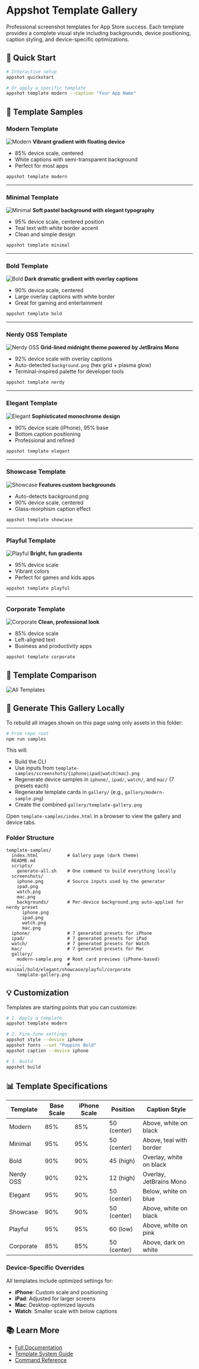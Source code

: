 # Appshot Template Gallery

Professional screenshot templates for App Store success. Each template provides a complete visual style including backgrounds, device positioning, caption styling, and device-specific optimizations.

## 🚀 Quick Start

```bash
# Interactive setup
appshot quickstart

# Or apply a specific template
appshot template modern --caption "Your App Name"
```

## 📸 Template Samples

### Modern Template
![Modern](./gallery/modern-sample.png)
**Vibrant gradient with floating device**
- 85% device scale, centered
- White captions with semi-transparent background
- Perfect for most apps

```bash
appshot template modern
```

---

### Minimal Template
![Minimal](./gallery/minimal-sample.png)
**Soft pastel background with elegant typography**
- 95% device scale, centered position
- Teal text with white border accent
- Clean and simple design

```bash
appshot template minimal
```

---

### Bold Template
![Bold](./gallery/bold-sample.png)
**Dark dramatic gradient with overlay captions**
- 90% device scale, centered
- Large overlay captions with white border
- Great for gaming and entertainment

```bash
appshot template bold
```

---

### Nerdy OSS Template
![Nerdy OSS](./gallery/nerdy-sample.png)
**Grid-lined midnight theme powered by JetBrains Mono**
- 92% device scale with overlay captions
- Auto-detected `background.png` (hex grid + plasma glow)
- Terminal-inspired palette for developer tools

```bash
appshot template nerdy
```

---

### Elegant Template
![Elegant](./gallery/elegant-sample.png)
**Sophisticated monochrome design**
- 90% device scale (iPhone), 95% base
- Bottom caption positioning
- Professional and refined

```bash
appshot template elegant
```

---

### Showcase Template
![Showcase](./gallery/showcase-sample.png)
**Features custom backgrounds**
- Auto-detects background.png
- 90% device scale, centered
- Glass-morphism caption effect

```bash
appshot template showcase
```

---

### Playful Template
![Playful](./gallery/playful-sample.png)
**Bright, fun gradients**
- 95% device scale
- Vibrant colors
- Perfect for games and kids apps

```bash
appshot template playful
```

---

### Corporate Template
![Corporate](./gallery/corporate-sample.png)
**Clean, professional look**
- 85% device scale
- Left-aligned text
- Business and productivity apps

```bash
appshot template corporate
```

## 🎨 Template Comparison

![All Templates](./gallery/template-gallery.png)

## 🧪 Generate This Gallery Locally

To rebuild all images shown on this page using only assets in this folder:

```bash
# From repo root
npm run samples
```

This will:
- Build the CLI
- Use inputs from `template-samples/screenshots/{iphone|ipad|watch|mac}.png`
- Regenerate device samples in `iphone/`, `ipad/`, `watch/`, and `mac/` (7 presets each)
- Regenerate template cards in `gallery/` (e.g., `gallery/modern-sample.png`)
- Create the combined `gallery/template-gallery.png`

Open `template-samples/index.html` in a browser to view the gallery and device tabs.

### Folder Structure

```
template-samples/
  index.html           # Gallery page (dark theme)
  README.md
  scripts/
    generate-all.sh    # One command to build everything locally
  screenshots/
    iphone.png         # Source inputs used by the generator
    ipad.png
    watch.png
    mac.png
    backgrounds/       # Per-device background.png auto-applied for nerdy preset
      iphone.png
      ipad.png
      watch.png
      mac.png
  iphone/              # 7 generated presets for iPhone
  ipad/                # 7 generated presets for iPad
  watch/               # 7 generated presets for Watch
  mac/                 # 7 generated presets for Mac
  gallery/
    modern-sample.png  # Root card previews (iPhone-based)
    ...                # minimal/bold/elegant/showcase/playful/corporate
    template-gallery.png
```

## 💡 Customization

Templates are starting points that you can customize:

```bash
# 1. Apply a template
appshot template modern

# 2. Fine-tune settings
appshot style --device iphone
appshot fonts --set "Poppins Bold"
appshot caption --device iphone

# 3. Build
appshot build
```

## 📊 Template Specifications

| Template | Base Scale | iPhone Scale | Position | Caption Style |
|----------|------------|--------------|----------|--------------|
| Modern | 85% | 85% | 50 (center) | Above, white on black |
| Minimal | 95% | 95% | 50 (center) | Above, teal with border |
| Bold | 90% | 90% | 45 (high) | Overlay, white on black |
| Nerdy OSS | 90% | 92% | 12 (high) | Overlay, JetBrains Mono |
| Elegant | 95% | 90% | 50 (center) | Below, white on blue |
| Showcase | 90% | 90% | 50 (center) | Above, white on black |
| Playful | 95% | 95% | 60 (low) | Above, white on pink |
| Corporate | 85% | 85% | 50 (center) | Above, dark on white |

### Device-Specific Overrides
All templates include optimized settings for:
- **iPhone**: Custom scale and positioning
- **iPad**: Adjusted for larger screens
- **Mac**: Desktop-optimized layouts
- **Watch**: Smaller scale with below captions

## 📚 Learn More

- [Full Documentation](https://github.com/chrisvanbuskirk/appshot)
- [Template System Guide](../README.md#template-system)
- [Command Reference](../README.md#-command-reference)
